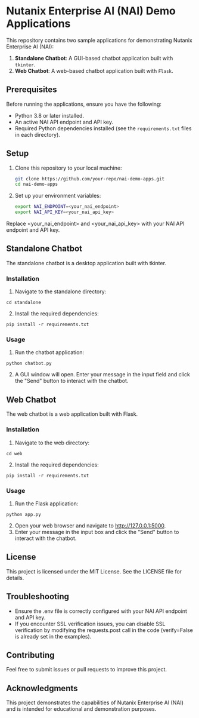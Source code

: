 # Nutanix Enterprise AI (NAI) Demo Applications

This repository contains two sample applications for demonstrating Nutanix Enterprise AI (NAI):
1. **Standalone Chatbot**: A GUI-based chatbot application built with `tkinter`.
2. **Web Chatbot**: A web-based chatbot application built with `Flask`.

## Prerequisites

Before running the applications, ensure you have the following:
- Python 3.8 or later installed.
- An active NAI API endpoint and API key.
- Required Python dependencies installed (see the `requirements.txt` files in each directory).

## Setup

1. Clone this repository to your local machine:
   ```bash
   git clone https://github.com/your-repo/nai-demo-apps.git
   cd nai-demo-apps
   ```

2. Set up your environment variables:
   ```bash
   export NAI_ENDPOINT=<your_nai_endpoint>
   export NAI_API_KEY=<your_nai_api_key>
   ```

Replace <your_nai_endpoint> and <your_nai_api_key> with your NAI API endpoint and API key.

## Standalone Chatbot
The standalone chatbot is a desktop application built with tkinter.

### Installation
1. Navigate to the standalone directory:
```
cd standalone
```
2. Install the required dependencies:
```
pip install -r requirements.txt
```

### Usage
1. Run the chatbot application:
```
python chatbot.py
```
2. A GUI window will open. Enter your message in the input field and click the "Send" button to interact with the chatbot.

## Web Chatbot
The web chatbot is a web application built with Flask.

### Installation
1. Navigate to the web directory:
```
cd web
```
2. Install the required dependencies:
```
pip install -r requirements.txt
```
### Usage
1. Run the Flask application:
```
python app.py
```
2. Open your web browser and navigate to http://127.0.0.1:5000.
3. Enter your message in the input box and click the "Send" button to interact with the chatbot.

## License
This project is licensed under the MIT License. See the LICENSE file for details.

## Troubleshooting
* Ensure the .env file is correctly configured with your NAI API endpoint and API key.
* If you encounter SSL verification issues, you can disable SSL verification by modifying the requests.post call in the code (verify=False is already set in the examples).

## Contributing
Feel free to submit issues or pull requests to improve this project.

## Acknowledgments
This project demonstrates the capabilities of Nutanix Enterprise AI (NAI) and is intended for educational and demonstration purposes.